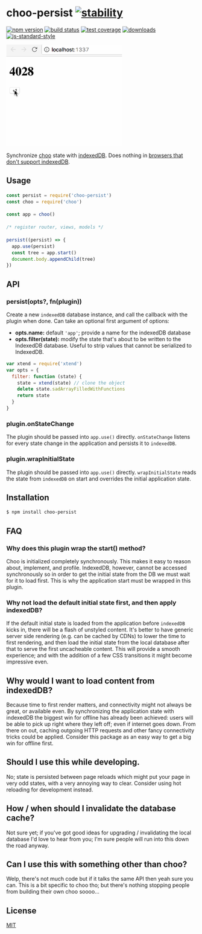 # choo-persist [![stability][0]][1]
[![npm version][2]][3] [![build status][4]][5] [![test coverage][6]][7]
[![downloads][8]][9] [![js-standard-style][10]][11]

![choo-persist gif](./reload.gif)

Synchronize [choo][choo] state with [indexedDB][mdn]. Does nothing in [browsers
that don't support indexedDB][caniuse].

## Usage
```js
const persist = require('choo-persist')
const choo = require('choo')

const app = choo()

/* register router, views, models */

persist((persist) => {
  app.use(persist)
  const tree = app.start()
  document.body.appendChild(tree)
})
```

## API
### persist(opts?, fn(plugin))
Create a new `indexedDB` database instance, and call the callback with the
plugin when done. Can take an optional first argument of options:
- __opts.name:__ default `'app'`; provide a name for the indexedDB database
- __opts.filter(state):__ modify the state that's about to be written to the
  IndexedDB database. Useful to strip values that cannot be serialized to
  IndexedDB.

```js
var xtend = require('xtend')
var opts = {
  filter: function (state) {
    state = xtend(state) // clone the object
    delete state.sadArrayFilledWithFunctions
    return state
  }
}
```

### plugin.onStateChange
The plugin should be passed into `app.use()` directly. `onStateChange` listens
for every state change in the application and persists it to `indexedDB`.

### plugin.wrapInitialState
The plugin should be passed into `app.use()` directly. `wrapInitialState`
reads the state from `indexedDB` on start and overrides the initial application
state.

## Installation
```sh
$ npm install choo-persist
```

## FAQ
### Why does this plugin wrap the start() method?
Choo is initialized completely synchronously. This makes it easy to reason
about, implement, and profile. IndexedDB, however, cannot be accessed
synchronously so in order to get the initial state from the DB we must wait for
it to load first. This is why the application start must be wrapped in this
plugin.

### Why not load the default initial state first, and then apply indexedDB?
If the default initial state is loaded from the application before `indexedDB`
kicks in, there will be a flash of unstyled content. It's better to have
generic server side rendering (e.g. can be cached by CDNs) to lower the time to
first rendering, and then load the initial state from the local database after
that to serve the first uncacheable content. This will provide a smooth
experience; and with the addition of a few CSS transitions it might become
impressive even.

## Why would I want to load content from indexedDB?
Because time to first render matters, and connectivity might not always be
great, or available even. By synchronizing the application state with indexedDB
the biggest win for offline has already been achieved: users will be able to
pick up right where they left off; even if internet goes down. From there on
out, caching outgoing HTTP requests and other fancy connectivity tricks could
be applied. Consider this package as an easy way to get a big win for offline
first.

## Should I use this while developing.
No; state is persisted between page reloads which might put your page in very
odd states, with a very annoying way to clear. Consider using hot reloading for
development instead.

## How / when should I invalidate the database cache?
Not sure yet; if you've got good ideas for upgrading / invalidating the local
database I'd love to hear from you; I'm sure people will run into this down the
road anyway.

## Can I use this with something other than choo?
Welp, there's not much code but if it talks the same API then yeah sure you
can. This is a bit specific to choo tho; but there's nothing stopping people
from building their own choo soooo...

## License
[MIT](https://tldrlegal.com/license/mit-license)

[0]: https://img.shields.io/badge/stability-experimental-orange.svg?style=flat-square
[1]: https://nodejs.org/api/documentation.html#documentation_stability_index
[2]: https://img.shields.io/npm/v/choo-persist.svg?style=flat-square
[3]: https://npmjs.org/package/choo-persist
[4]: https://img.shields.io/travis/yoshuawuyts/choo-persist/master.svg?style=flat-square
[5]: https://travis-ci.org/yoshuawuyts/choo-persist
[6]: https://img.shields.io/codecov/c/github/yoshuawuyts/choo-persist/master.svg?style=flat-square
[7]: https://codecov.io/github/yoshuawuyts/choo-persist
[8]: http://img.shields.io/npm/dm/choo-persist.svg?style=flat-square
[9]: https://npmjs.org/package/choo-persist
[10]: https://img.shields.io/badge/code%20style-standard-brightgreen.svg?style=flat-square
[11]: https://github.com/feross/standard
[caniuse]: http://caniuse.com/#feat=indexeddb
[mdn]: https://developer.mozilla.org/en/docs/Web/API/IndexedDB_API
[choo]: https://github.com/yoshuawuyts/choo
